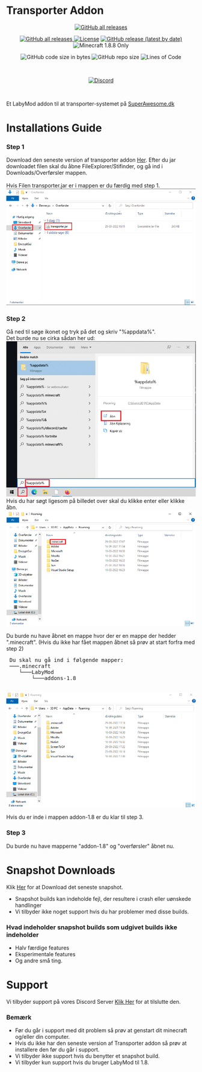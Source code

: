 # Transporter Addon

<p align="center">
  <a href="https://github.com/TFSMads/transporter/releases/"><img alt="GitHub all releases" src="https://img.shields.io/github/downloads/TFSMads/transporter/total"></a>
</p>
  
 
<p align="center">
  <a href="https://github.com/TFSMads/transporter/actions"><img alt="GitHub all releases" src="https://img.shields.io/github/workflow/status/TFSMads/transporter/Build"</a>
  <a href="LICENSE"><img src="https://img.shields.io/badge/license-General Public License-green.svg" alt="License"/></a>
  <a href="https://github.com/TFSMads/transporter/releases/latest/download/transporter.jar"><img alt="GitHub release (latest by date)" src="https://img.shields.io/github/v/release/TFSMads/transporter"></a>
  <img alt="Minecraft 1.8.8 Only" src="https://img.shields.io/badge/minecraft-1.8.8-brightgreen">
</p>

<p align="center">
  <img alt="GitHub code size in bytes" src="https://img.shields.io/github/languages/code-size/TFSMads/transporter">
  <img alt="GitHub repo size" src="https://img.shields.io/github/repo-size/TFSMads/transporter">
  <img src="https://tokei.rs/b1/github/TFSMads/transporter?category=code" alt="Lines of Code"/>
</p>

<br/>

<p align="center">
  <a href="https://discord.com/invite/YnAUwqXQwv" target="_blank"><img alt="Discord" src="https://img.shields.io/badge/discord-Klik%20her-%235865F2%20?style=for-the-badge&logo=discord"></a>
<p>
  
<br/>
  
Et LabyMod addon til at transporter-systemet på <a href="https://discord.com/invite/superawesome">SuperAwesome.dk</a>
  
  
<h1>Installations Guide</h1>

<h3>Step 1</h3>  
Download den seneste version af transporter addon <a href="https://github.com/TFSMads/transporter/releases/latest/download/transporter.jar">Her<a>. Efter du jar downloadet filen skal du åbne FileExplorer/Stifinder, og gå ind i Downloads/Overførsler mappen.
<br/>
<br/>
Hvis Filen transporter.jar er i mappen er du færdig med step 1.

<img alt="Hvis Filen transporter.jar er i mappen er du færdig med step 1." src="img/step1.png">
<h3>Step 2</h3>  
 Gå ned til søge ikonet og tryk på det og skriv "%appdata%".
 <br/>
 Det burde nu se cirka sådan her ud:
 <img src="img/step2-1.png">
 <br/> 
 Hvis du har søgt ligesom på billedet over skal du klikke enter eller klikke åbn.
 <img src="img/step2-2.png"> 
 
 Du burde nu have åbnet en mappe hvor der er en mappe der hedder ".minecraft". (Hvis du ikke har fået mappen åbnet så prøv at start forfra med step 2)
 <pre>
 Du skal nu gå ind i følgende mapper:
 ───.minecraft
    └───LabyMod
        └───addons-1.8
 </pre>
  
  <img src="img/step2-3.gif"> 
  
  <br/>
  
  Hvis du er inde i mappen addon-1.8 er du klar til step 3.
<h3>Step 3</h3>   
  Du burde nu have mapperne "addon-1.8" og "overførsler" åbnet nu.
  
  
  

# Snapshot Downloads
  Klik <a href="https://nightly.link/TFSMads/transporter/workflows/gradle/master/Transporter%20Addon.zip">Her<a> for at Download det seneste snapshot.
  
- Snapshot builds kan indeholde fejl, der resultere i crash eller uønskede handlinger
- Vi tilbyder ikke noget support hvis du har problemer med disse builds.

### Hvad indeholder snapshot builds som udgivet builds ikke indeholder

- Halv færdige features
- Eksperimentale features
- Og andre små ting.
  
# Support
  Vi tilbyder support på vores Discord Server <a href="https://discord.com/invite/YnAUwqXQwv" target="_blank">Klik Her</a> for at tilslutte den.
  
### Bemærk
  - Før du går i support med dit problem så prøv at genstart dit minecraft og/eller din computer.
  - Hvis du ikke har den seneste version af Transporter addon så prøv at installere den før du går i support.
  - Vi tilbyder ikke support hvis du benytter et snapshot build.
  - Vi tilbyder kun support hvis du bruger LabyMod til 1.8.
